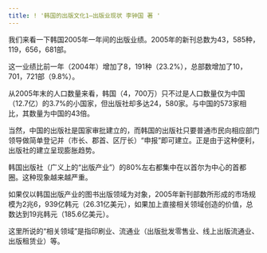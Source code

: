 ```yaml
---
title: ! '韩国的出版文化1—出版业现状 李钟国 著 '
---
```


<p>我们来看一下韩国2005年一年间的出版业绩。2005年的新刊总数为43，585种，119，656，681部。</p>



<p>这一业绩比前一年（2004年）增加了8，191种（23.2%），总部数增加了10，701，721部（9.8%）。</p>



<p>  从2005年末的人口数量来看，韩国（4，700万）只不过是人口数量仅为中国（12.7亿）的3.7%的小国家，但出版社却多达24，580家。与中国的573家相比，其数量为中国的43倍。</p>



<p>当然，中国的出版社是国家审批建立的，而韩国的出版社只要普通市民向相应部门领导做简单登记并（市长、郡首、区厅长）“申报”即可建立。正是由于这种便利，出版社的建立呈现膨胀趋势。</p>



<p>韩国出版社（广义上的“出版产业”）的80%左右都集中在以首尔为中心的首都圈。这种现象越来越严重。</p>



<p>如果仅以韩国出版产业的图书出版领域为对象，2005年新刊部数所形成的市场规模为2兆6，939亿韩元（26.31亿美元），如果加上直接相关领域创造的价值，总数达到19兆韩元（185.6亿美元）。</p>



<p>这里所说的“相关领域”是指印刷业、流通业（出版批发零售业、线上出版流通业、出版租赁业）等。</p>

